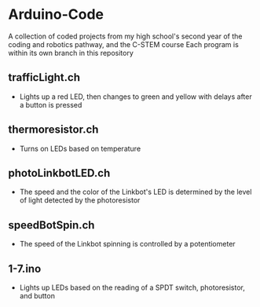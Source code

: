 # Arduino-Code
A collection of coded projects from my high school's second year of the coding and robotics pathway, and the C-STEM course
Each program is within its own branch in this repository

## trafficLight.ch
- Lights up a red LED, then changes to green and yellow with delays after a button is pressed

## thermoresistor.ch
- Turns on LEDs based on temperature

## photoLinkbotLED.ch
- The speed and the color of the Linkbot's LED is determined by the level of light detected by the photoresistor

## speedBotSpin.ch
- The speed of the Linkbot spinning is controlled by a potentiometer

## 1-7.ino
- Lights up LEDs based on the reading of a SPDT switch, photoresistor, and button
